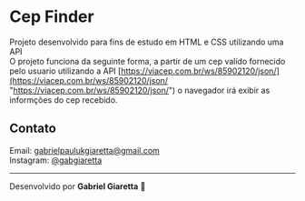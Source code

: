 # Cep Finder

Projeto desenvolvido para fins de estudo em HTML e CSS utilizando uma API<br>
O projeto funciona da seguinte forma, a partir de um cep valído fornecido pelo usuario utilizando a API [https://viacep.com.br/ws/85902120/json/](https://viacep.com.br/ws/85902120/json/ "https://viacep.com.br/ws/85902120/json/") o navegador irá exibir as informções do cep recebido. <br>

## Contato<br>

Email: gabrielpaulukgiaretta@gmail.com<br>
Instagram: [@gabgiaretta](https://www.instagram.com/gabgiaretta/)<br>

---

Desenvolvido por **Gabriel Giaretta** 👋
